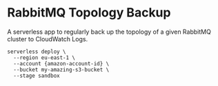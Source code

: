 # RabbitMQ Topology Backup

A serverless app to regularly back up the topology of a given RabbitMQ cluster to CloudWatch Logs.

```shell
serverless deploy \
  --region eu-east-1 \
  --account {amazon-account-id} \
  --bucket my-amazing-s3-bucket \
  --stage sandbox
```
